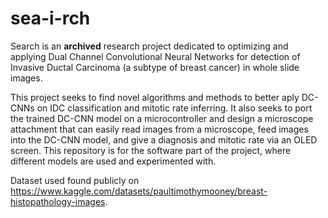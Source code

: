 # sea-i-rch

Search is an **archived** research project dedicated to optimizing and applying Dual Channel Convolutional Neural Networks for detection of Invasive Ductal Carcinoma (a subtype of breast cancer) in whole slide images.

This project seeks to find novel algorithms and methods to better aply DC-CNNs on IDC classification and mitotic rate inferring. It also seeks to port the trained DC-CNN model on a microcontroller and design a microscope attachment that can easily read images from a microscope, feed images into the DC-CNN model, and give a diagnosis and mitotic rate via an OLED screen. This repository is for the software part of the project, where different models are used and experimented with.

Dataset used found publicly on https://www.kaggle.com/datasets/paultimothymooney/breast-histopathology-images.

